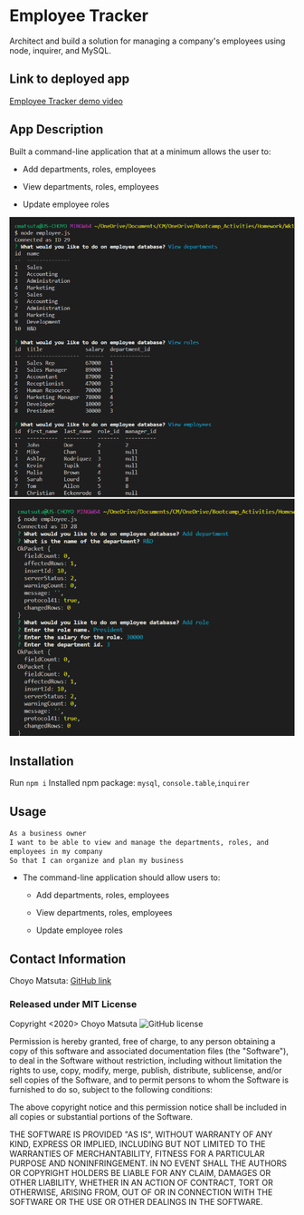 # Employee Tracker

Architect and build a solution for managing a company's employees using node, inquirer, and MySQL.

## Link to deployed app
[Employee Tracker demo video](https://drive.google.com/file/d/1Is8NU8aDdv-OGhBxYs70gBiSeHsoEr0q/view)

## App Description
Built a command-line application that at a minimum allows the user to:

  * Add departments, roles, employees

  * View departments, roles, employees

  * Update employee roles

![Command-line application image 1](./assets/CLI-1.png)
![Command-line application image 1](./assets/CLI-2.png)

## Installation
Run `npm i`
Installed npm package: `mysql`, `console.table`,`inquirer`

## Usage

```
As a business owner
I want to be able to view and manage the departments, roles, and employees in my company
So that I can organize and plan my business
```

* The command-line application should allow users to:

  * Add departments, roles, employees

  * View departments, roles, employees

  * Update employee roles

## Contact Information
Choyo Matsuta: [GitHub link](https://github.com/cmatsuta)

### Released under MIT License
Copyright <2020> Choyo Matsuta
![GitHub license](https://img.shields.io/badge/license-MIT-blue.svg)

Permission is hereby granted, free of charge, to any person obtaining a copy of this software and associated documentation files (the "Software"), to deal in the Software without restriction, including without limitation the rights to use, copy, modify, merge, publish, distribute, sublicense, and/or sell copies of the Software, and to permit persons to whom the Software is furnished to do so, subject to the following conditions:

The above copyright notice and this permission notice shall be included in all copies or substantial portions of the Software.

THE SOFTWARE IS PROVIDED "AS IS", WITHOUT WARRANTY OF ANY KIND, EXPRESS OR IMPLIED, INCLUDING BUT NOT LIMITED TO THE WARRANTIES OF MERCHANTABILITY, FITNESS FOR A PARTICULAR PURPOSE AND NONINFRINGEMENT. IN NO EVENT SHALL THE AUTHORS OR COPYRIGHT HOLDERS BE LIABLE FOR ANY CLAIM, DAMAGES OR OTHER LIABILITY, WHETHER IN AN ACTION OF CONTRACT, TORT OR OTHERWISE, ARISING FROM, OUT OF OR IN CONNECTION WITH THE SOFTWARE OR THE USE OR OTHER DEALINGS IN THE SOFTWARE.
